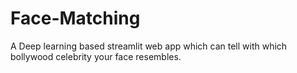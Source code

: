 # Face-Matching
A Deep learning based streamlit web app which can tell with which bollywood celebrity your face resembles.
